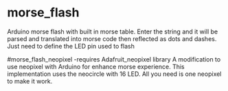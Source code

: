 # morse_flash
Arduino morse flash with built in morse table. Enter the string and it will be parsed and translated into morse code then reflected as dots and dashes. Just need to define the LED pin used to flash

#morse_flash_neopixel
-requires Adafruit_neopixel library
A modification to use neopixel with Arduino for enhance morse experience. This implementation uses the neocircle with 16 LED. All you need is one neopixel to make it work. 
